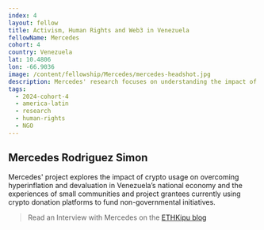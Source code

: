 ```yaml
---
index: 4
layout: fellow
title: Activism, Human Rights and Web3 in Venezuela
fellowName: Mercedes
cohort: 4
country: Venezuela
lat: 10.4806
lon: -66.9036
image: /content/fellowship/Mercedes/mercedes-headshot.jpg
description: Mercedes' research focuses on understanding the impact of crypto in Venezuela through the lenses of human experiences and how this can help us creare Web3 solutions to strengthen civil organizations in Venezuela
tags:
  - 2024-cohort-4
  - america-latin
  - research
  - human-rights
  - NGO
---
```


## Mercedes Rodriguez Simon

Mercedes' project explores the impact of crypto usage on overcoming hyperinflation and devaluation in Venezuela’s national economy and the experiences of small communities and project grantees currently using crypto donation platforms to fund non-governmental initiatives.

> Read an Interview with Mercedes on the [ETHKipu blog](https://www.ethkipu.org/en/blog/interview-with-mercedes-rodriguez)
